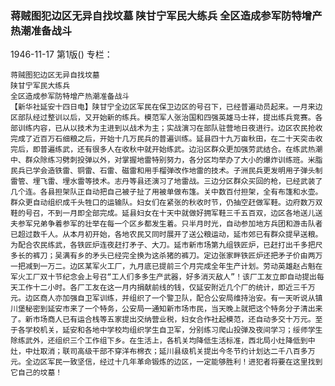 ### 蒋贼图犯边区无异自找坟墓  陕甘宁军民大练兵  全区造成参军防特增产热潮准备战斗

1946-11-17
第1版()
专栏：

    蒋贼图犯边区无异自找坟墓
    陕甘宁军民大练兵
    全区造成参军防特增产热潮准备战斗
    【新华社延安十四日电】陕甘宁全边区军民在保卫边区的号召下，已经普遍动员起来。一月来边区部队经过整训以后，又开始新的练兵。模范军人张治国和四强英雄马士祥，提出练兵竞赛。各部训练内容，已从以技术为主进到以战术为主；实战演习在部队驻营地日夜进行。边区农民抢收完成了近百万石细粮之后，开始十几万民兵的普遍训练。延县四十九万亩秋田，在二十天突击收完后，即普遍练武，还有很多人在收秋中就开始练武。边沿区群众更加强劳武结合。在练武热潮中、群众除练习劈刺投弹以外，对掌握地雷特别努力，各分区均举办了大小的爆炸训练班。米脂民兵已学会造铁雷、铜雷、石雷、磁雷和用手榴弹改作地雷的技术。子洲民兵更发明用子弹头制雷管、埋飞雷、埋水雷等技术。志丹等县还演习了地雷战。三边分区群众买回的枪，已经武装了几个连。各县担架队正自动把自己被子扯了用被单做布篷。关中数百付担架，全有布篷和水壶。群众更自动组织成千头牲口的运输队。妇女们在紧张的秋收时节，仍抽空赶做军鞋。边府数万双鞋的号召，不到一月即全部完成。延县妇女在十天中就做好拥军鞋三千五百双，边区各地送儿送夫参军兄弟争着参军的壮举在每一个区乡都发生着。只半月时光，自动参加地方兵团和游击队者已超过数千人。从本月初开始，各地农民又同时展开了送公粮运动，延市郊已有群众提早送粮。为配合农民练武，各铁匠炉连夜赶打矛子、大刀。延市新市场第九组铁匠炉，已赶打出千多把尺多长的裤刀；吴满有乡的矛头已经完全换为这杀猪的裤刀。定边张家畔铁匠炉还把矛子价由两万一把减到一万二。边区某军火工厂，九月底已提前三个月完成全年生产计划。劳动英雄赵占魁在军火工厂双十节纪念会上号召“工人们多多生产武器，好多消灭敌人”！该厂工友立即自动提出每天工作十二小时。各厂工友在这一月内捐献前线的钱，仅延安附近几个厂的统计，即近三千万元。边区商人亦加强自卫军训练，并组织了一个警卫队，配合公安局维持治安。有一天听说从镇川堡秘密到延安市来了一个特务，公安局一通知新市场市民，当天晚上就把这个特务分子清出来了。新市场商人已有运合栈等五家提出交纳营业税，妇女合作社起模范，还自动多交十万元。至于各学校机关，延安和各地中学校均组织学生自卫军，分别练习爬山投弹及夜间学习；绥师学生除练武外，还组织三个工作组下乡。在生活上，各机关均降低生活标准，西北局小灶降低到中灶，中灶取消；联司高级干部不穿洋布棉衣；延川县级机关提出今冬节约计划达二千八百多万元。全边区军民一致坚信，经过十几年革命锻炼的边区，一定能够胜利！进犯者将要在这里找到它自己的坟墓！
